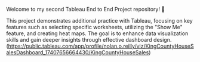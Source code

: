 Welcome to my second Tableau End to End Project repository! 🚀

This project demonstrates additional practice with Tableau, focusing on key features such as selecting specific worksheets, utilizing the "Show Me" feature, and creating heat maps. The goal is to enhance data visualization skills and gain deeper insights through effective dashboard design. 
(https://public.tableau.com/app/profile/nolan.o.reilly/viz/KingCountyHouseSalesDashboard_17407656664430/KingCountyHouseSales)
